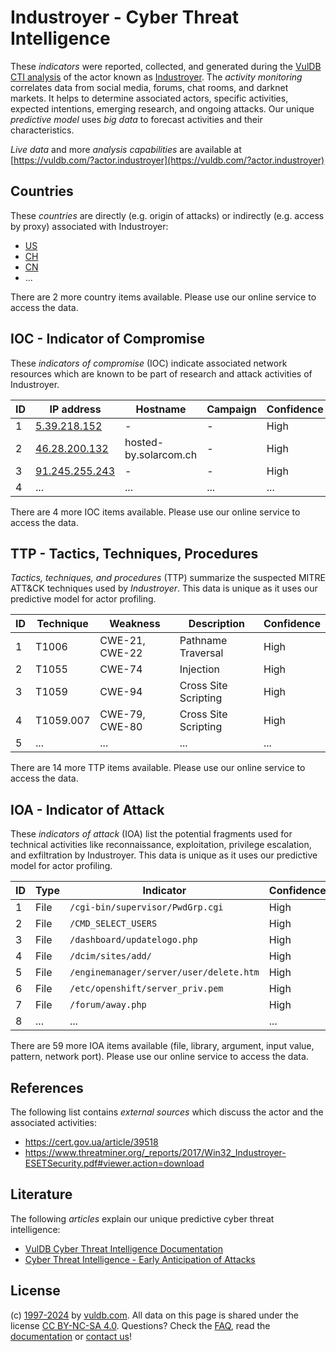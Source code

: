 # Industroyer - Cyber Threat Intelligence

These _indicators_ were reported, collected, and generated during the [VulDB CTI analysis](https://vuldb.com/?kb.cti) of the actor known as [Industroyer](https://vuldb.com/?actor.industroyer). The _activity monitoring_ correlates data from social media, forums, chat rooms, and darknet markets. It helps to determine associated actors, specific activities, expected intentions, emerging research, and ongoing attacks. Our unique _predictive model_ uses _big data_ to forecast activities and their characteristics.

_Live data_ and more _analysis capabilities_ are available at [https://vuldb.com/?actor.industroyer](https://vuldb.com/?actor.industroyer)

## Countries

These _countries_ are directly (e.g. origin of attacks) or indirectly (e.g. access by proxy) associated with Industroyer:

* [US](https://vuldb.com/?country.us)
* [CH](https://vuldb.com/?country.ch)
* [CN](https://vuldb.com/?country.cn)
* ...

There are 2 more country items available. Please use our online service to access the data.

## IOC - Indicator of Compromise

These _indicators of compromise_ (IOC) indicate associated network resources which are known to be part of research and attack activities of Industroyer.

ID | IP address | Hostname | Campaign | Confidence
-- | ---------- | -------- | -------- | ----------
1 | [5.39.218.152](https://vuldb.com/?ip.5.39.218.152) | - | - | High
2 | [46.28.200.132](https://vuldb.com/?ip.46.28.200.132) | hosted-by.solarcom.ch | - | High
3 | [91.245.255.243](https://vuldb.com/?ip.91.245.255.243) | - | - | High
4 | ... | ... | ... | ...

There are 4 more IOC items available. Please use our online service to access the data.

## TTP - Tactics, Techniques, Procedures

_Tactics, techniques, and procedures_ (TTP) summarize the suspected MITRE ATT&CK techniques used by _Industroyer_. This data is unique as it uses our predictive model for actor profiling.

ID | Technique | Weakness | Description | Confidence
-- | --------- | -------- | ----------- | ----------
1 | T1006 | CWE-21, CWE-22 | Pathname Traversal | High
2 | T1055 | CWE-74 | Injection | High
3 | T1059 | CWE-94 | Cross Site Scripting | High
4 | T1059.007 | CWE-79, CWE-80 | Cross Site Scripting | High
5 | ... | ... | ... | ...

There are 14 more TTP items available. Please use our online service to access the data.

## IOA - Indicator of Attack

These _indicators of attack_ (IOA) list the potential fragments used for technical activities like reconnaissance, exploitation, privilege escalation, and exfiltration by Industroyer. This data is unique as it uses our predictive model for actor profiling.

ID | Type | Indicator | Confidence
-- | ---- | --------- | ----------
1 | File | `/cgi-bin/supervisor/PwdGrp.cgi` | High
2 | File | `/CMD_SELECT_USERS` | High
3 | File | `/dashboard/updatelogo.php` | High
4 | File | `/dcim/sites/add/` | High
5 | File | `/enginemanager/server/user/delete.htm` | High
6 | File | `/etc/openshift/server_priv.pem` | High
7 | File | `/forum/away.php` | High
8 | ... | ... | ...

There are 59 more IOA items available (file, library, argument, input value, pattern, network port). Please use our online service to access the data.

## References

The following list contains _external sources_ which discuss the actor and the associated activities:

* https://cert.gov.ua/article/39518
* https://www.threatminer.org/_reports/2017/Win32_Industroyer-ESETSecurity.pdf#viewer.action=download

## Literature

The following _articles_ explain our unique predictive cyber threat intelligence:

* [VulDB Cyber Threat Intelligence Documentation](https://vuldb.com/?kb.cti)
* [Cyber Threat Intelligence - Early Anticipation of Attacks](https://www.scip.ch/en/?labs.20201022)

## License

(c) [1997-2024](https://vuldb.com/?kb.changelog) by [vuldb.com](https://vuldb.com/?kb.about). All data on this page is shared under the license [CC BY-NC-SA 4.0](https://creativecommons.org/licenses/by-nc-sa/4.0/). Questions? Check the [FAQ](https://vuldb.com/?kb.faq), read the [documentation](https://vuldb.com/?kb) or [contact us](https://vuldb.com/?contact)!
